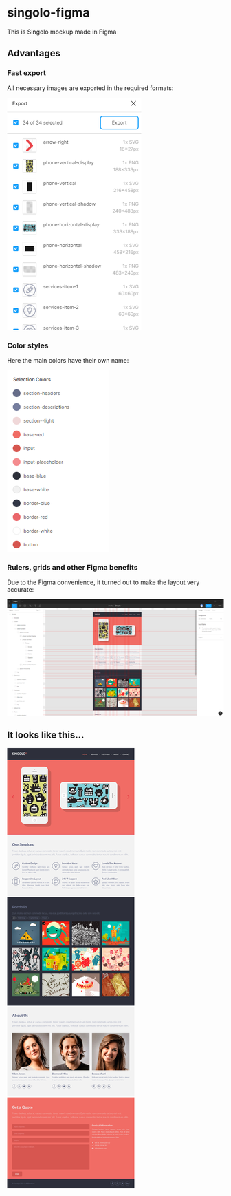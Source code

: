# singolo-figma
This is Singolo mockup made in Figma

## Advantages

### Fast export

All necessary images are exported in the required formats:

![Export](./readme-img/1.png)

### Color styles

Here the main colors have their own name:

![Colors](./readme-img/3.png)

### Rulers, grids and other Figma benefits

Due to the Figma convenience, it turned out to make the layout very accurate:

![Figma](./readme-img/2.png)

## It looks like this...
![Singolo](./Singolo.jpg)

